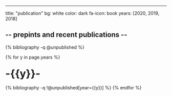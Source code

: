 ---
title: "publication"
bg: white
color: dark
fa-icon: book
years: [2020, 2019, 2018]


## -- prepints and recent publications --

{% bibliography -q @unpublished %}

{% for y in page.years %}
  <h3><class="year"><font size="+3">-{{y}}-</font></h3>
  {% bibliography -q !@unpublished[year={{y}}] %}
{% endfor %}
